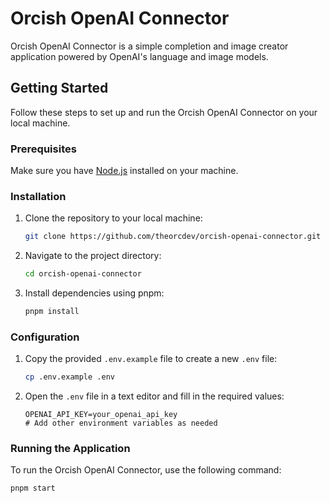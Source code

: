 # Orcish OpenAI Connector

Orcish OpenAI Connector is a simple completion and image creator application powered by OpenAI's language and image models.

## Getting Started

Follow these steps to set up and run the Orcish OpenAI Connector on your local machine.

### Prerequisites

Make sure you have [Node.js](https://nodejs.org/) installed on your machine.

### Installation

1. Clone the repository to your local machine:

    ```bash
    git clone https://github.com/theorcdev/orcish-openai-connector.git
    ```

2. Navigate to the project directory:

    ```bash
    cd orcish-openai-connector
    ```

3. Install dependencies using pnpm:

    ```bash
    pnpm install
    ```

### Configuration

1. Copy the provided `.env.example` file to create a new `.env` file:

    ```bash
    cp .env.example .env
    ```

2. Open the `.env` file in a text editor and fill in the required values:

    ```env
    OPENAI_API_KEY=your_openai_api_key
    # Add other environment variables as needed
    ```

### Running the Application

To run the Orcish OpenAI Connector, use the following command:

```bash
pnpm start
